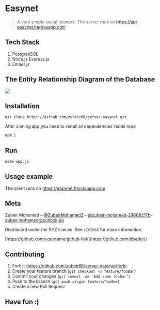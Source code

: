 # Easynet
> A very simple social network. The server runs on https://api-easynet.herokuapp.com

## Tech Stack

1. PostgresSQL
2. Node.js Express.js
3. Ember.js 

## The Entity Relationship Diagram of the Database

![](https://imgur.com/N5kgk7I.png)

## Installation

```sh
git clone https://github.com/zubeir68/server-easynet.git 
```
After cloning app you need to install all dependencies inside repo

```sh
npm i
```

## Run

```sh
node app.js
```

## Usage example

The client runs on https://easynet.herokuapp.com


## Meta

Zubeir Mohamed – [@ZubeirMohamed2](https://twitter.com/ZubeirMohamed2) – [@zubeir-mohamed-29668217b](https://www.linkedin.com/in/zubeir-mohamed-29668217b/)- zubeir.mohamed@outlook.de

Distributed under the XYZ license. See ``LICENSE`` for more information.

[https://github.com/yourname/github-link](https://github.com/dbader/)

## Contributing

1. Fork it (<https://github.com/zubeir68/server-easynet/fork>)
2. Create your feature branch (`git checkout -b feature/fooBar`)
3. Commit your changes (`git commit -am 'Add some fooBar'`)
4. Push to the branch (`git push origin feature/fooBar`)
5. Create a new Pull Request

## Have fun :)

